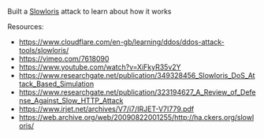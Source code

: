 Built a [Slowloris](https://en.wikipedia.org/wiki/Slowloris_(computer_security)) attack to learn about how it works

Resources:
- https://www.cloudflare.com/en-gb/learning/ddos/ddos-attack-tools/slowloris/
- https://vimeo.com/7618090
- https://www.youtube.com/watch?v=XiFkyR35v2Y
- https://www.researchgate.net/publication/349328456_Slowloris_DoS_Attack_Based_Simulation
- https://www.researchgate.net/publication/323194627_A_Review_of_Defense_Against_Slow_HTTP_Attack
- https://www.irjet.net/archives/V7/i7/IRJET-V7I779.pdf
- https://web.archive.org/web/20090822001255/http://ha.ckers.org/slowloris/
